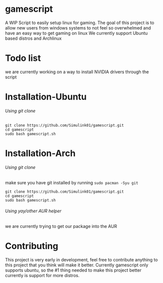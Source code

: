 # gamescript
A WIP Script to easily setup linux for gaming.
The goal of this project is to allow new users from windows systems
to not feel so overwhelmed and have an easy way to get gaming on linux
We currently support Ubuntu based distros and Archlinux

# Todo list
we are currently working on a way to install NVIDIA drivers through the script

# Installation-Ubuntu
###### Using git clone
```
git clone https://github.com/Simulink01/gamescript.git
cd gamescript
sudo bash gamescript.sh
```
# Installation-Arch
###### Using git clone
make sure you have git installed by running ``sudo pacman -Syu git``
```
git clone https://github.com/Simulink01/gamescript.git
cd gamescript
sudo bash gamescript.sh
```

###### Using yay/other AUR helper
we are currently trying to get our package into the AUR

# Contributing
This project is very early in development, feel free to contribute anything to this project that you think will make it better.
Currently gamescript only supports ubuntu, so the #1 thing needed to make this project better currently is support for more distros.

